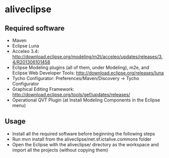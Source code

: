 aliveclipse
===========

Required software
-----------------

* Maven
* Eclipse Luna
* Acceleo 3.4: http://download.eclipse.org/modeling/m2t/acceleo/updates/releases/3.4/R201306101458
* Eclipse Modeling plugins (all of them, under Modeling), m2e, and Eclipse Web Developer Tools: http://download.eclipse.org/releases/luna
* Tycho Configurator: Preferences/Maven/Discovery -> Tycho Configurator
* Graphical Editing Framework: http://download.eclipse.org/tools/gef/updates/releases/
* Operational QVT Plugin (at Install Modeling Components in the Eclipse
  menu)

Usage
-----

* Install all the required software before beginning the following steps
* Run mvn install from the aliveclipse/net.sf.ictalive.commons folder
* Open the Eclipse with the aliveclipse/ directory as the workspace and
  import all the projects (without copying them)


